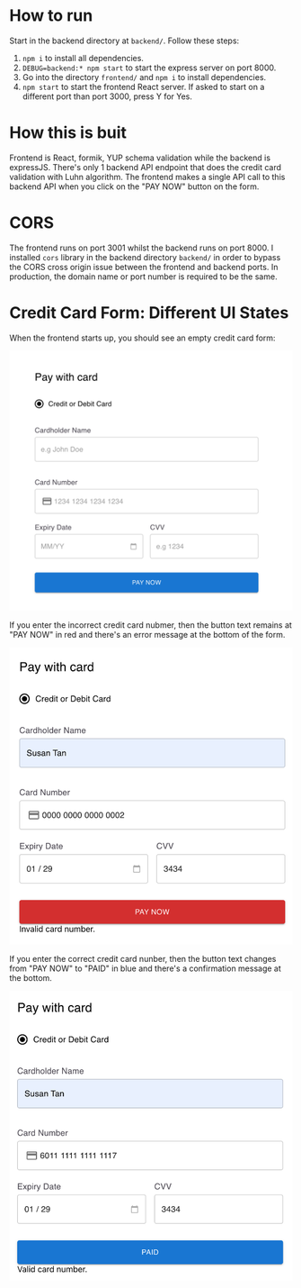 # How to run 

Start in the backend directory at `backend/`. Follow these steps:

1. `npm i` to install all dependencies.
1. `DEBUG=backend:* npm start` to start the express server on port 8000. 
1. Go into the directory `frontend/` and `npm i` to install dependencies.
1. `npm start` to start the frontend React server. If asked to start on a different port than port 3000, press Y for Yes.

# How this is buit

Frontend is React, formik, YUP schema validation while the backend is expressJS. There's only 1 backend API endpoint that does the credit card validation with Luhn algorithm. The frontend makes a single API call to this backend API when you click on the "PAY NOW" button on the form.

# CORS
The frontend runs on port 3001 whilst the backend runs on port 8000. I installed `cors` library in the backend directory `backend/` in order to bypass the CORS cross origin issue between the frontend and backend ports. In production, the domain name or port number is required to be the same.

# Credit Card Form: Different UI States

When the frontend starts up, you should see an empty credit card form:

![Empty credit card form](/screenshots/credit_card_form.png)

If you enter the incorrect credit card nubmer, then the button text remains at "PAY NOW" in red and there's an error message at the bottom of the form. 

![Invalid credit card form](/screenshots/invalid-credit-card.png)

If you enter the correct credit card nunber, then the button text changes from "PAY NOW" to "PAID" in blue and there's a confirmation message at the bottom.

![Valid credit card form](/screenshots/valid-credit-card.png)